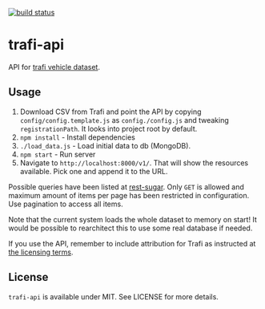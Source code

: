 [![build status](https://secure.travis-ci.org/bebraw/trafi-api.png)](http://travis-ci.org/bebraw/trafi-api)
# trafi-api

API for [trafi vehicle dataset](http://www.trafi.fi/palvelut/avoin_data).

## Usage

1. Download CSV from Trafi and point the API by copying `config/config.template.js` as `config./config.js` and tweaking `registrationPath`. It looks into project root by default.
2. `npm install` - Install dependencies
3. `./load_data.js` - Load initial data to db (MongoDB).
3. `npm start` - Run server
4. Navigate to `http://localhost:8000/v1/`. That will show the resources available. Pick one and append it to the URL.

Possible queries have been listed at [rest-sugar](https://github.com/sugarjs/rest-sugar). Only `GET` is allowed and maximum amount of items per page has been restricted in configuration. Use pagination to access all items.

Note that the current system loads the whole dataset to memory on start! It would be possible to rearchitect this to use some real database if needed.

If you use the API, remember to include attribution for Trafi as instructed at [the licensing terms](http://www.trafi.fi/palvelut/avoin_data/avoimen_datan_lisenssi).

## License

`trafi-api` is available under MIT. See LICENSE for more details.

